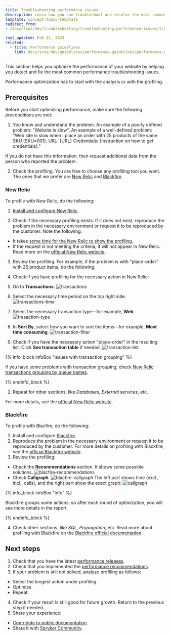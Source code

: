 ```yaml
---
title: Troubleshooting performance issues
description: Learn how you can troubleshoot and resolve the most common performance issues within your Spryker based projects
template: concept-topic-template
redirect_from:
- /docs/scos/dev/troubleshooting/troubleshooting-performance-issues/troubleshooting-performance-issues.html

last_updated: Feb 22, 2023
related:
  - title: Performance guidelines
    link: docs/scos/dev/guidelines/performance-guidelines/performance-guidelines.html
---
```


This section helps you optimize the performance of your website by helping you detect and fix the most common performance troubleshooting issues.

Performance optimization has to start with the analysis or with the profiling.

## Prerequisites

Before you start optimizing performance, make sure the following preconditions are met:

1. You know and understand the problem.
An example of a poorly defined problem: "Website is slow".
An example of a well-defined problem:
"Web site is slow when I place an order with 25 products of the same SKU (SKU=001).
URL: {URL}
Credentials: {Instruction on how to get credentials}."

If you do not have this information, then request additional data from the person who reported the problem.

2. Check the profiling.
You are free to choose any profiling tool you want.
The ones that we prefer are [New Relic](https://docs.newrelic.com/docs/new-relic-solutions/get-started/intro-new-relic/) and [Blackfire](https://blackfire.io/docs/introduction).

### New Relic

To profile with New Relic, do the following:

1. [Install and configure New Relic](/docs/dg/dev/integrate-and-configure/configure-services.html#new-relic).

2. Check if the necessary profiling exists. If it does not exist, reproduce the problem in the necessary environment or request it to be reproduced by the customer.
Note the following:
- It takes [some time for the New Relic to show the profiling](https://docs.newrelic.com/docs/new-relic-solutions/solve-common-issues/troubleshooting/not-seeing-data/#:~:text=Solution,to%20automatically%20identify%20common%20issues.).
- If the request is not meeting the criteria, it will not appear in New Relic.
Read more on the [official New Relic website](https://docs.newrelic.com/docs/apm/transactions/transaction-traces/troubleshooting-not-seeing-transaction-traces/).

3. Review the profiling.
For example, if the problem is with "place-order" with 25 product items, do the following:

1. Check if you have profiling for the necessary action in New Relic:

1. Go to **Transactions**.
  ![transactions](https://spryker.s3.eu-central-1.amazonaws.com/docs/scos/dev/troubleshooting/troubleshooting-performance-issues/transactions.png)
2. Select the necessary time period on the top right side.
  ![transactions-time](https://spryker.s3.eu-central-1.amazonaws.com/docs/scos/dev/troubleshooting/troubleshooting-performance-issues/transaction-time.png)
3. Select the necessary transaction type—for example, **Web**.
  ![trasaction-type](https://spryker.s3.eu-central-1.amazonaws.com/docs/scos/dev/troubleshooting/troubleshooting-performance-issues/transaction-type.png)
4. In **Sort By**, select how you want to sort the items—for example, **Most time consuming**.
  ![transaction-filter](https://spryker.s3.eu-central-1.amazonaws.com/docs/scos/dev/troubleshooting/troubleshooting-performance-issues/transactions-filter.png)
5. Check if you have the necessary action "place-order" in the resulting list. Click **See transaction table** if needed.
  ![transaction-list](https://spryker.s3.eu-central-1.amazonaws.com/docs/scos/dev/troubleshooting/troubleshooting-performance-issues/transactions-list.png)

{% info_block infoBox "Issues with transaction grouping" %}

If you have some problems with transaction grouping, check [New Relic transactions grouping by queue names](/docs/dg/dev/guidelines/performance-guidelines/elastic-computing/new-relic-transaction-grouping-by-queue-names.html#group-transactions-by-queue-name).

{% endinfo_block %}

2. Repeat for other sections, like *Databases*, *External services*, etc.

For more details, see the [official New Relic website](https://newrelic.com/blog/how-to-relic/a-quick-guide-to-getting-started-with-new-relic).

### Blackfire

To profile with Blacfire, do the following:

1. Install and configure [Blackfire](/docs/dg/dev/integrate-and-configure/configure-services.html#blackfire).
2. Reproduce the problem in the necessary environment or request it to be reproduced by the customer. For more details on profiling with Blackfire, see the [official Blackfire website](https://blackfire.io/docs/introduction).
3. Review the profiling:
- Check the **Recommendations** section. It shows some possible solutions.
![blacfire-recommendations](https://spryker.s3.eu-central-1.amazonaws.com/docs/scos/dev/troubleshooting/troubleshooting-performance-issues/recommendations.png)
- Check **Callgraph**.
![blacfire-callgraph](https://spryker.s3.eu-central-1.amazonaws.com/docs/scos/dev/troubleshooting/troubleshooting-performance-issues/recommendations-callgraph.png)
The left part shows time (excl., incl., calls), and the right part show the exact graph:
![callgraph](https://spryker.s3.eu-central-1.amazonaws.com/docs/scos/dev/troubleshooting/troubleshooting-performance-issues/callgraph.png)

{% info_block infoBox "Info" %}

Blackfire groups some actions, so after each round of optimization, you will see more details in the report.

{% endinfo_block %}

4. Check other sections, like *SQL*, *Propagation*, etc. Read more about profiling with Blackfire on the [Blackfire official documentation](https://blackfire.io/docs/php/training-resources/book/04-first-profile).


## Next steps


1. Check that you have the latest [performance releases](https://docs.spryker.com/docs/scos/user/intro-to-spryker/releases/release-notes/release-notes.html).
2. Check that you implemented the [performance recommendations](/docs/dg/dev/guidelines/performance-guidelines/performance-guidelines.html).
3. If your problem is still not solved, analyze profiling as follows:
- Select the longest action under profiling.
- Optimize.
- Repeat.
4. Check if your result is still good for future growth. Return to the previous step if needed.
5. Share your experience:
- [Contribute to public documentation](/docs/about/all/about-the-docs/contribute-to-the-docs/contribute-to-the-docs.html).
- Share it with [Spryker Community](https://spryker.com/community/).
